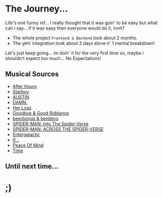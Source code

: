 # The Journey...

Life's one funny mf... I really thought that it was goin' to be easy but what can i say... if it was easy then everyone would do it, innit?

- The whole project `Frontend & Backend` took about 2 months.
- The `gRPC` integration took about 3 days alone n' 1 mental breakdown!

Let's just keep going... im doin' it for the very first time so, maybe i shouldn't expect too much... No Expectations!

## Musical Sources

- [After Hours](https://open.spotify.com/album/4yP0hdKOZPNshxUOjY0cZj)
- [Starboy](https://open.spotify.com/album/2ODvWsOgouMbaA5xf0RkJe)
- [AUSTIN](https://open.spotify.com/album/6r1lh7fHMB499vGKtIyJLy)
- [DAMN.](https://open.spotify.com/album/4eLPsYPBmXABThSJ821sqY)
- [Her Loss](https://open.spotify.com/album/5MS3MvWHJ3lOZPLiMxzOU6)
- [Goodbye & Good Riddance](https://open.spotify.com/album/6tkjU4Umpo79wwkgPMV3nZ)
- [beerbongs & bentleys](https://open.spotify.com/album/6trNtQUgC8cgbWcqoMYkOR)
- [SPIDER-MAN: Into The Spider-Verse](https://open.spotify.com/album/35s58BRTGAEWztPo9WqCIs)
- [SPIDER-MAN: ACROSS THE SPIDER-VERSE](https://open.spotify.com/album/1bwbZJ6khPJyVpOaqgKsoZ)
- [Entergalactic](https://open.spotify.com/album/4aW4iDepQUl5ZCHd1Gli68)
- [if...](https://open.spotify.com/playlist/6ROrmnPhG1dB0IXG1zgY0Q)
- [Peace Of Mind](https://open.spotify.com/playlist/7611gkft61GOQMtpm6sgFR)
- [Time](https://open.spotify.com/album/63TYyeXlBYoYKNvE6rT3hI)

## Until next time...

# ;)
